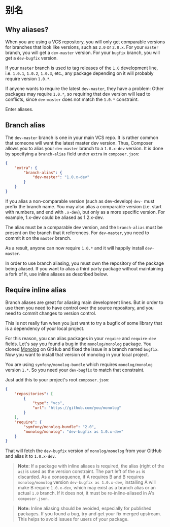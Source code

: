 <!--
    tagline: 版本分支名称的别名。
-->

# 别名

## Why aliases?

When you are using a VCS repository, you will only get comparable versions for
branches that look like versions, such as `2.0` or `2.0.x`. For your `master` branch, you
will get a `dev-master` version. For your `bugfix` branch, you will get a
`dev-bugfix` version.

If your `master` branch is used to tag releases of the `1.0` development line,
i.e. `1.0.1`, `1.0.2`, `1.0.3`, etc., any package depending on it will
probably require version `1.0.*`.

If anyone wants to require the latest `dev-master`, they have a problem: Other
packages may require `1.0.*`, so requiring that dev version will lead to
conflicts, since `dev-master` does not match the `1.0.*` constraint.

Enter aliases.

## Branch alias

The `dev-master` branch is one in your main VCS repo. It is rather common that
someone will want the latest master dev version. Thus, Composer allows you to
alias your `dev-master` branch to a `1.0.x-dev` version. It is done by
specifying a `branch-alias` field under `extra` in `composer.json`:

```json
{
    "extra": {
        "branch-alias": {
            "dev-master": "1.0.x-dev"
        }
    }
}
```

If you alias a non-comparable version (such as dev-develop) `dev-` must prefix the
branch name. You may also alias a comparable version (i.e. start with numbers,
and end with `.x-dev`), but only as a more specific version.
For example, 1.x-dev could be aliased as 1.2.x-dev.

The alias must be a comparable dev version, and the `branch-alias` must be present on
the branch that it references. For `dev-master`, you need to commit it on the
`master` branch.

As a result, anyone can now require `1.0.*` and it will happily install
`dev-master`.

In order to use branch aliasing, you must own the repository of the package
being aliased. If you want to alias a third party package without maintaining
a fork of it, use inline aliases as described below.

## Require inline alias

Branch aliases are great for aliasing main development lines. But in order to
use them you need to have control over the source repository, and you need to
commit changes to version control.

This is not really fun when you just want to try a bugfix of some library that
is a dependency of your local project.

For this reason, you can alias packages in your `require` and `require-dev`
fields. Let's say you found a bug in the `monolog/monolog` package. You cloned
[Monolog](https://github.com/Seldaek/monolog) on GitHub and fixed the issue in
a branch named `bugfix`. Now you want to install that version of monolog in your
local project.

You are using `symfony/monolog-bundle` which requires `monolog/monolog` version
`1.*`. So you need your `dev-bugfix` to match that constraint.

Just add this to your project's root `composer.json`:

```json
{
    "repositories": [
        {
            "type": "vcs",
            "url": "https://github.com/you/monolog"
        }
    ],
    "require": {
        "symfony/monolog-bundle": "2.0",
        "monolog/monolog": "dev-bugfix as 1.0.x-dev"
    }
}
```

That will fetch the `dev-bugfix` version of `monolog/monolog` from your GitHub
and alias it to `1.0.x-dev`.

> **Note:** If a package with inline aliases is required, the alias (right of
> the `as`) is used as the version constraint. The part left of the `as` is
> discarded. As a consequence, if A requires B and B requires `monolog/monolog`
> version `dev-bugfix as 1.0.x-dev`, installing A will make B require
> `1.0.x-dev`, which may exist as a branch alias or an actual `1.0` branch. If
> it does not, it must be re-inline-aliased in A's `composer.json`.

> **Note:** Inline aliasing should be avoided, especially for published
> packages. If you found a bug, try and get your fix merged upstream. This
> helps to avoid issues for users of your package.
